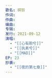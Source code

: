 ```yaml
---
歌名: 碎铃
作词: 
作曲: 
编曲: 
专辑: 
发行: 2021-09-12
演唱:
  - "[[心有聆兮]]"
  - "[[执素兮]]"
  - "[[MAD]]"
EP: 23
抄袭:
  - "[[夜的第七章]]"
---
```

